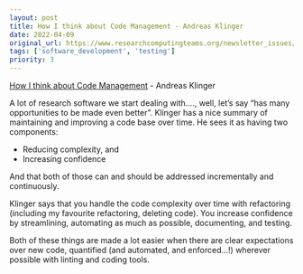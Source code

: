 ```yaml
---
layout: post
title: How I think about Code Management - Andreas Klinger
date: 2022-04-09
original_url: https://www.researchcomputingteams.org/newsletter_issues/0117
tags: ['software_development', 'testing']
priority: 3
---
```


<!-- markdownlint-disable MD033 -->
<!-- markdownlint-disable MD041 -->
<!-- markdownlint-disable MD049 -->

[How I think about Code Management](https://klinger.io/posts/how-i-think-about-code-management) - Andreas Klinger

A lot of research software we start dealing with…., well, let’s say “has many opportunities to be made even better”.  Klinger has a nice summary of maintaining and improving a code base over time.  He sees it as having two components:

- Reducing complexity, and
- Increasing confidence

And that both of those can and should be addressed incrementally and continuously.

Klinger says that you handle the code complexity over time with refactoring (including my favourite refactoring, deleting code).  You increase confidence by streamlining, automating as much as possible, documenting, and testing.

Both of these things are made a lot easier when there are clear expectations over new code, quantified (and automated, and enforced…!) wherever possible with linting and coding tools.
